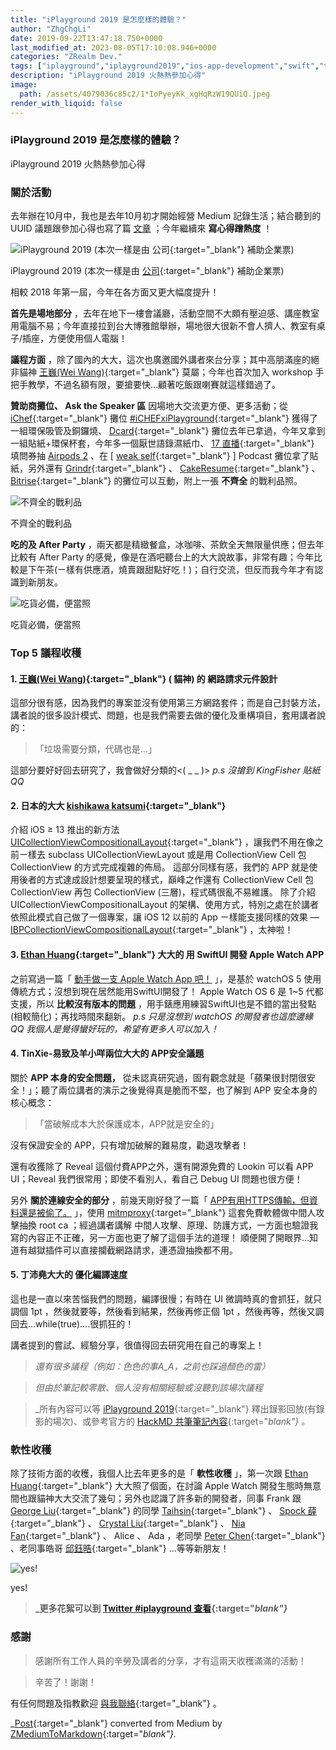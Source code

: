 ```yaml
---
title: "iPlayground 2019 是怎麼樣的體驗？"
author: "ZhgChgLi"
date: 2019-09-22T13:47:18.750+0000
last_modified_at: 2023-08-05T17:10:08.946+0000
categories: "ZRealm Dev."
tags: ["iplayground","iplayground2019","ios-app-development","swift","taiwan-ios-conference"]
description: "iPlayground 2019 火熱熱參加心得"
image:
  path: /assets/4079036c85c2/1*IoPyeyKk_xgHqRzW19QUiQ.jpeg
render_with_liquid: false
---
```


### iPlayground 2019 是怎麼樣的體驗？

iPlayground 2019 火熱熱參加心得

### 關於活動

去年辦在10月中，我也是去年10月初才開始經營 Medium 記錄生活；結合聽到的 UUID 議題跟參加心得也寫了篇 [文章](../a4bc3bce7513/) ；今年繼續來 **寫心得蹭熱度** ！


![iPlayground 2019 \(本次一樣是由 [公司](https://www.cakeresume.com/companies/addcn?locale=zh-TW){:target="_blank"} 補助企業票\)](/assets/4079036c85c2/1*IoPyeyKk_xgHqRzW19QUiQ.jpeg)

iPlayground 2019 \(本次一樣是由 [公司](https://www.cakeresume.com/companies/addcn?locale=zh-TW){:target="_blank"} 補助企業票\)

相較 2018 年第一屆，今年在各方面又更大幅度提升！

**首先是場地部分** ，去年在地下一樓會議廳，活動空間不大頗有壓迫感、講座教室用電腦不易；今年直接拉到台大博雅館舉辦，場地很大很新不會人擠人、教室有桌子/插座，方便使用個人電腦！

**議程方面** ，除了國內的大大，這次也廣邀國外講者來台分享；其中高朋滿座的絕非貓神 [王巍\(Wei Wang\)](https://medium.com/u/52b3ba2db3a){:target="_blank"} 莫屬；今年也首次加入 workshop 手把手教學，不過名額有限，要搶要快…顧著吃飯跟喇賽就這樣錯過了。

**贊助商攤位、 Ask the Speaker 區** 因場地大交流更方便、更多活動；從 [iChef](https://www.ichefpos.com/zh-tw){:target="_blank"} 攤位 [\#iCHEFxiPlayground](https://www.facebook.com/hashtag/ichefxiplayground?source=feed_text&epa=HASHTAG&__xts__%5B0%5D=68.ARAlb4Af_SMM2oWX2M2YI4IDlCbBFp6p-4K1xJC-ywTj7fb1i6EztwESLyMgpJmt86RzJNT1M5CYYaN86LkbHS6JKHUQ2QImFxzem3_8f49wdHBCxV98vW6dy24-XafX22JYEQh8vkdWb-R9vJbKDDjsfMVZ7ONdkks0uIgls9gJVBz66l6p0ytXiq1XpvcCiTHUU5jirEletQZ4wDayw_He9-tmz57NfMKc4QYgdaYFhXWmNNxkkAz3JdVcZlLqaURBNQ&__tn__=%2ANK-R){:target="_blank"} 獲得了一組環保吸管及銅鑼燒、 [Dcard](https://www.dcard.tw/){:target="_blank"} 攤位去年已拿過，今年又拿到一組貼紙\+環保杯套，今年多一個厭世語錄濕紙巾、 [17 直播](https://17.live/){:target="_blank"} 填問券抽 [Airpods 2](../33afa0ae557d/) 、在 \[ [weak self](https://weakself.dev/){:target="_blank"} \] Podcast 攤位拿了貼紙，另外還有 [Grindr](https://www.grindr.com/){:target="_blank"} 、 [CakeResume](https://www.cakeresume.com/zh-TW){:target="_blank"} 、 [Bitrise](https://www.bitrise.io/){:target="_blank"} 的攤位可以互動，附上一張 **不齊全** 的戰利品照。


![不齊全的戰利品](/assets/4079036c85c2/1*m0RCPg88ksZQhn4TXKITDA.jpeg)

不齊全的戰利品

**吃的及 After Party** ，兩天都是精緻餐盒，冰咖啡、茶飲全天無限量供應；但去年比較有 After Party 的感覺，像是在酒吧聽台上的大大說故事，非常有趣；今年比較是下午茶\(ㄧ樣有供應酒，燒賣跟甜點好吃！\)；自行交流，但反而我今年才有認識到新朋友。


![吃貨必備，便當照](/assets/4079036c85c2/1*WEvsUtrVJ4OYoKgC9VDvnw.jpeg)

吃貨必備，便當照
### Top 5 議程收穫
#### **1\. [王巍\(Wei Wang\)](https://medium.com/u/52b3ba2db3a){:target="_blank"} \( 貓神\) 的 網路請求元件設計**

這部分很有感，因為我們的專案並沒有使用第三方網路套件；而是自己封裝方法，講者說的很多設計模式、問題，也是我們需要去做的優化及重構項目，套用講者說的：


> 「垃圾需要分類，代碼也是…」 




這部分要好好回去研究了，我會做好分類的&lt;\( \_ \_ \)&gt;
_p\.s 沒搶到 KingFisher 貼紙 QQ_
#### 2\. **日本的大大 [kishikawa katsumi](https://twitter.com/k_katsumi){:target="_blank"}**

介紹 iOS ≥ 13 推出的新方法 [UICollectionViewCompositionalLayout](https://developer.apple.com/documentation/uikit/uicollectionviewcompositionallayout){:target="_blank"} ，讓我們不用在像之前ㄧ樣去 subclass UICollectionViewLayout 或是用 CollectionView Cell 包 CollectionView 的方式完成複雜的佈局。
這部分同樣有感，我們的 APP 就是使用後者的方式達成設計想要呈現的樣式，巔峰之作還有 CollectionView Cell 包 CollectionView 再包 CollectionView \(三層\)，程式碼很亂不易維護。
除了介紹 UICollectionViewCompositionalLayout 的架構、使用方式，特別之處在於講者依照此模式自己做了一個專案，讓 iOS 12 以前的 App ㄧ樣能支援同樣的效果 — [IBPCollectionViewCompositionalLayout](https://github.com/kishikawakatsumi/IBPCollectionViewCompositionalLayout){:target="_blank"} ，太神啦！
#### 3\. [Ethan Huang](https://medium.com/u/e13f6afcf9b9){:target="_blank"} 大大的 用 SwiftUI 開發 Apple Watch APP

之前寫過一篇「 [動手做一支 Apple Watch App 吧！](../e85d77b05061/) 」，是基於 watchOS 5 使用傳統方式；沒想到現在居然能用SwiftUI開發了！
Apple Watch OS 6 是 1~5 代都支援，所以 **比較沒有版本的問題** ，用手錶應用練習SwiftUI也是不錯的當出發點\(相較簡化\)；再找時間來翻新。
_p\.s 只是沒想到 watchOS 的開發者也這麼邊緣QQ 我個人是覺得蠻好玩的，希望有更多人可以加入！_
#### 4\. TinXie\-易致及羊小咩兩位大大的 APP安全議題

關於 **APP 本身的安全問題，** 從未認真研究過，固有觀念就是「蘋果很封閉很安全！」；聽了兩位講者的演示之後覺得真是脆而不堅，也了解到 APP 安全本身的核心概念：


> 「當破解成本大於保護成本，APP就是安全的」 




沒有保證安全的 APP，只有增加破解的難易度，勸退攻擊者！

還有收獲除了 Reveal 這個付費APP之外，還有開源免費的 Lookin 可以看 APP UI；Reveal 我們很常用；即使不看別人，看自己 Debug UI 問題也很方便！

另外 **關於連線安全的部分** ，前幾天剛好發了一篇「 [APP有用HTTPS傳輸，但資料還是被偷了。](../46410aaada00/) 」，使用 [mitmproxy](https://mitmproxy.org/){:target="_blank"} 這套免費軟體做中間人攻擊抽換 root ca ；經過講者講解 中間人攻擊、原理、防護方式，一方面也驗證我寫的內容正不正確，另一方面也更了解了這個手法的道理！
順便開了開眼界…知道有越獄插件可以直接攔截網路請求，連憑證抽換都不用。
#### 5\. 丁沛堯大大的 優化編譯速度

這也是一直以來苦惱我們的問題，編譯很慢；有時在 UI 微調時真的會抓狂，就只調個 1pt ，然後就要等，然後看到結果，然後再修正個 1pt ，然後再等，然後又調回去…while\(true\)…\.很抓狂的！

講者提到的嘗試、經驗分享，很值得回去研究用在自己的專案上！


> _還有很多議程（例如：色色的事A\_A，之前也踩過顏色的雷）_ 
 

> _但由於筆記較零散、個人沒有相關經驗或沒聽到該場次議程_ 
 

> _所有內容可以等 [iPlayground 2019](https://iplayground.io/2019/){:target="_blank"} 釋出錄影回放\(有錄影的場次\)、或參考官方的 [HackMD 共筆筆記內容](https://hackmd.io/@iPlayground){:target="_blank"} 。_ 




### 軟性收穫

除了技術方面的收穫，我個人比去年更多的是「 **軟性收穫** 」，第一次跟 [Ethan Huang](https://medium.com/u/e13f6afcf9b9){:target="_blank"} 大大照了個面，在討論 Apple Watch 開發生態時無意間也跟貓神大大交流了幾句；另外也認識了許多新的開發者，同事 Frank 跟 [George Liu](https://medium.com/u/72361fccaa43){:target="_blank"} 的同學 [Taihsin](https://twitter.com/taihsin_l){:target="_blank"} 、 [Spock 薛](https://medium.com/u/e55ade4a40a3){:target="_blank"} 、 [Crystal Liu](https://medium.com/u/2b9530ad5d14){:target="_blank"} 、 [Nia Fan](https://medium.com/u/8fdb2b5b6672){:target="_blank"} 、 Alice 、 Ada ，老同學 [Peter Chen](https://medium.com/u/d3a2b0073ab2){:target="_blank"} 、老同事皓哥 [邱鈺晧](https://medium.com/u/bee7081e8048){:target="_blank"} …等等新朋友！


![yes\!](/assets/4079036c85c2/1*UGxUbKGKsZhO5s0QOrjgkg.jpeg)

yes\!


> **_更多花絮可以到 [Twitter \#iplayground 查看](https://twitter.com/hashtag/iplayground){:target="_blank"}_** 




### 感謝


> 感謝所有工作人員的辛勞及講者的分享，才有這兩天收穫滿滿的活動！ 





> 辛苦了！謝謝！ 





有任何問題及指教歡迎 [與我聯絡](https://www.zhgchg.li/contact){:target="_blank"} 。



_[Post](https://medium.com/zrealm-ios-dev/iplayground-2019-%E6%98%AF%E6%80%8E%E9%BA%BC%E6%A8%A3%E7%9A%84%E9%AB%94%E9%A9%97-4079036c85c2){:target="_blank"} converted from Medium by [ZMediumToMarkdown](https://github.com/ZhgChgLi/ZMediumToMarkdown){:target="_blank"}._
